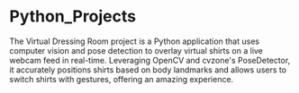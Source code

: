 # Python_Projects
The Virtual Dressing Room project is a Python application that uses computer vision and pose detection to overlay virtual shirts on a live webcam feed in real-time. Leveraging OpenCV and cvzone's PoseDetector, it accurately positions shirts based on body landmarks and allows users to switch shirts with gestures, offering an amazing experience.
